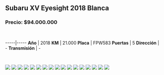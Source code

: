 ## Subaru XV Eyesight 2018 Blanca

### Precio: $94.000.000


<p>&nbsp;</p>

-----|-----
**Año** | 2018
**KM** | 21.000
**Placa** | FPW583
**Puertas** | 5
**Dirección** | -
**Transmisión** | -


<p>&nbsp;</p>

<img src="images/Subaru XV Eyesight 2018 Blanca.jpeg?raw=true"/>
<img src="images/Subaru XV Eyesight 2018 Blanca - 1.jpeg?raw=true"/>
<img src="images/Subaru XV Eyesight 2018 Blanca - 10.jpeg?raw=true"/>
<img src="images/Subaru XV Eyesight 2018 Blanca - 11.jpeg?raw=true"/>
<img src="images/Subaru XV Eyesight 2018 Blanca - 12.jpeg?raw=true"/>
<img src="images/Subaru XV Eyesight 2018 Blanca - 13.jpeg?raw=true"/>
<img src="images/Subaru XV Eyesight 2018 Blanca - 14.jpeg?raw=true"/>
<img src="images/Subaru XV Eyesight 2018 Blanca - 15.jpeg?raw=true"/>
<img src="images/Subaru XV Eyesight 2018 Blanca - 2.jpeg?raw=true"/>
<img src="images/Subaru XV Eyesight 2018 Blanca - 3.jpeg?raw=true"/>
<img src="images/Subaru XV Eyesight 2018 Blanca - 4.jpeg?raw=true"/>
<img src="images/Subaru XV Eyesight 2018 Blanca - 5.jpeg?raw=true"/>
<img src="images/Subaru XV Eyesight 2018 Blanca - 6.jpeg?raw=true"/>
<img src="images/Subaru XV Eyesight 2018 Blanca - 7.jpeg?raw=true"/>
<img src="images/Subaru XV Eyesight 2018 Blanca - 8.jpeg?raw=true"/>
<img src="images/Subaru XV Eyesight 2018 Blanca - 9.jpeg?raw=true"/>
<img src="images/Subaru XV Eyesight 2018 Blanca -9.jpeg?raw=true"/>



